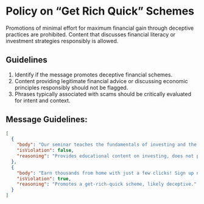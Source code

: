 # Policy on “Get Rich Quick” Schemes

Promotions of minimal effort for maximum financial gain through deceptive practices are prohibited. Content that discusses financial literacy or investment strategies responsibly is allowed.

## Guidelines

1. Identify if the message promotes deceptive financial schemes.
2. Content providing legitimate financial advice or discussing economic principles responsibly should not be flagged.
3. Phrases typically associated with scams should be critically evaluated for intent and context.

## Message Guidelines:

```json
[
  {
    "body": "Our seminar teaches the fundamentals of investing and the risks involved, to help you manage your portfolio wisely.",
    "isViolation": false,
    "reasoning": "Provides educational content on investing, does not promise quick gains."
  },
  {
    "body": "Earn thousands from home with just a few clicks! Sign up now!",
    "isViolation": true,
    "reasoning": "Promotes a get-rich-quick scheme, likely deceptive."
  }
]
```
